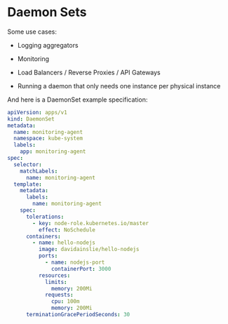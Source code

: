 # Daemon Sets

Some use cases:

- Logging aggregators

- Monitoring

- Load Balancers / Reverse Proxies / API Gateways

- Running a daemon that only needs one instance per physical instance

And here is a DaemonSet example specification:

```yaml
apiVersion: apps/v1
kind: DaemonSet
metadata:
  name: monitoring-agent
  namespace: kube-system
  labels:
    app: monitoring-agent
spec:
  selector:
    matchLabels:
      name: monitoring-agent
  template:
    metadata:
      labels:
        name: monitoring-agent
    spec:
      tolerations:
        - key: node-role.kubernetes.io/master
          effect: NoSchedule
      containers:
        - name: hello-nodejs
          image: davidainslie/hello-nodejs
          ports:
            - name: nodejs-port
              containerPort: 3000
          resources:
            limits:
              memory: 200Mi
            requests:
              cpu: 100m
              memory: 200Mi
      terminationGracePeriodSeconds: 30
```